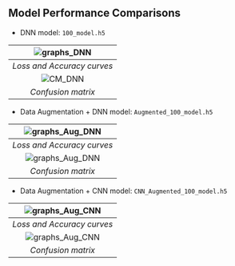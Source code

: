 ## Model Performance Comparisons
- DNN model: `100_model.h5`
  
| ![graphs_DNN](https://github.com/Subhranil2004/handwritten-digit-classification/assets/69036670/426afda3-a2b6-4656-a7dc-d7b64ab2d58d) | 
|:--: | 
| *Loss and Accuracy curves* |
| ![CM_DNN](https://github.com/Subhranil2004/handwritten-digit-classification/assets/69036670/f0f17e2a-457b-4b22-826f-a374e74b6df7) | 
| *Confusion matrix* |

- Data Augmentation + DNN model: `Augmented_100_model.h5`
  
| ![graphs_Aug_DNN](https://github.com/Subhranil2004/handwritten-digit-classification/assets/69036670/361cd800-c8bf-4092-bbca-58dea5a3f0c0) | 
|:--:| 
| *Loss and Accuracy curves* |
| ![graphs_Aug_DNN](https://github.com/Subhranil2004/handwritten-digit-classification/assets/69036670/7d66801d-245c-4b0b-bcd8-642d508f7776)| 
| *Confusion matrix* |

- Data Augmentation + CNN model: `CNN_Augmented_100_model.h5`

| ![graphs_Aug_CNN](https://github.com/Subhranil2004/handwritten-digit-classification/assets/69036670/42b7256f-2d01-4ddd-95f4-bfba5b001423) | 
|:--:| 
| *Loss and Accuracy curves* |
|![graphs_Aug_CNN](https://github.com/Subhranil2004/handwritten-digit-classification/assets/69036670/a38af9b0-e487-4d6a-9503-a65e3012e46b)| 
| *Confusion matrix* |
